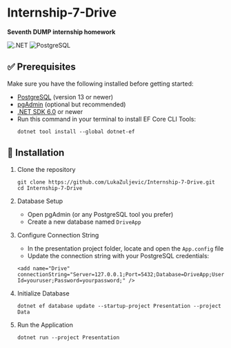 # Internship-7-Drive
**Seventh DUMP internship homework**

![.NET](https://img.shields.io/badge/.NET-6.0-blueviolet)
![PostgreSQL](https://img.shields.io/badge/PostgreSQL-13%2B-blue)

## ✅ Prerequisites
Make sure you have the following installed before getting started:
- [PostgreSQL](https://www.postgresql.org/download/) (version 13 or newer)
- [pgAdmin](https://www.pgadmin.org/download/) (optional but recommended)
- [.NET SDK 6.0](https://dotnet.microsoft.com/en-us/download) or newer
- Run this command in your terminal to install EF Core CLI Tools:
  ```
  dotnet tool install --global dotnet-ef
  ```

## 🔗 Installation

1. Clone the repository

   ```
   git clone https://github.com/LukaZuljevic/Internship-7-Drive.git
   cd Internship-7-Drive
   ```

2. Database Setup
   - Open pgAdmin (or any PostgreSQL tool you prefer)
   - Create a new database named `DriveApp`

3. Configure Connection String
   - In the presentation project folder, locate and open the `App.config` file
   - Update the connection string with your PostgreSQL credentials:

   ```
   <add name="Drive" connectionString="Server=127.0.0.1;Port=5432;Database=DriveApp;User Id=youruser;Password=yourpassword;" />
   ```

4. Initialize Database

   ```
   dotnet ef database update --startup-project Presentation --project Data
   ```

5. Run the Application

   ```
   dotnet run --project Presentation
   ```
